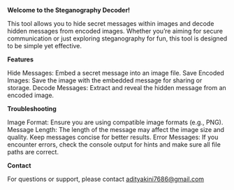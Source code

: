**Welcome to the Steganography Decoder!**

This tool allows you to hide secret messages within images and decode hidden messages from encoded images. Whether you’re aiming for secure communication or just exploring steganography for fun, this tool is designed to be simple yet effective.

**Features**

Hide Messages: Embed a secret message into an image file.
Save Encoded Images: Save the image with the embedded message for sharing or storage.
Decode Messages: Extract and reveal the hidden message from an encoded image.

**Troubleshooting**

Image Format: Ensure you are using compatible image formats (e.g., PNG).
Message Length: The length of the message may affect the image size and quality. Keep messages concise for better results.
Error Messages: If you encounter errors, check the console output for hints and make sure all file paths are correct.


**Contact**

For questions or support, please contact adityakini7686@gmail.com
